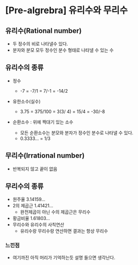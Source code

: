 # [Pre-algrebra] 유리수와 무리수

## 유리수(Rational number)
- 두 정수의 비로 나타낼수 있다.
- 분자와 분모 모두 정수인 분수 형태로 나타낼 수 있는 수

## 유리수의 종류
- 정수
  - -7 = -7/1 = 7/-1 = -14/2 

- 유한소수(실수)
  - 3.75 = 375/100 = 3(3/ 4) = 15/4 = -30/-8

- 순환소수 : 위에 짝대기 있는 소수
  - 모든 순환소수는 분모와 분자가 정수인 분수로 나타낼 수 있다. 
  - 0.3333… = 1/3 

## 무리수(Irrational number)
- 반복되지 않고 끝이 없음

## 무리수의 종류
- 원주율 3.14159…
- 2의 제곱근 1.41421…
  - 완전제곱이 아닌 수의 제곱근은 무리수
- 황금비율 1.61803…
- 무리수와 유리수의 사칙연산
  - 유리수랑 무리수랑 연산하면 결과는 항상 무리수

### 느낀점
- 여기까진 아직 머리가 기억하는듯 설명 들으면 생각난다.